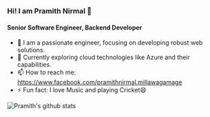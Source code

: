 ### Hi! I am Pramith Nirmal 👋
#### Senior Software Engineer, Backend Developer

- 🔭 I am a passionate engineer, focusing on developing robust web solutions.
- 🌱 Currently exploring cloud technologies like Azure and their capabilities.
- 📫 How to reach me: https://www.facebook.com/pramithnirmal.millawagamage
- ⚡ Fun fact: I love Music and playing Cricket😄
<!--
**nirmalgamage/nirmalgamage** is a ✨ _special_ ✨ repository because its `README.md` (this file) appears on your GitHub profile.
-->
![Pramith's github stats](https://github-readme-stats.vercel.app/api?username=nirmalgamage&show_icons=true&hide=contribs,issues)


